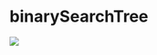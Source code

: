# binarySearchTree

![](https://user-images.githubusercontent.com/83522315/185761587-ef7532ef-e5dd-434b-a2a4-d2357d4b2c00.PNG)
